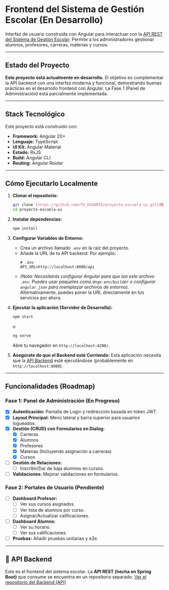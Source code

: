 # Frontend del Sistema de Gestión Escolar (En Desarrollo)

Interfaz de usuario construida con Angular para interactuar con la [API REST del Sistema de Gestión Escolar](https://github.com/TU_USUARIO/proyecto-escuela-api). Permite a los administradores gestionar alumnos, profesores, carreras, materias y cursos.

---

## Estado del Proyecto
**Este proyecto está actualmente en desarrollo.** El objetivo es complementar la API backend con una interfaz moderna y funcional, demostrando buenas prácticas en el desarrollo frontend con Angular. La Fase 1 (Panel de Administración) está parcialmente implementada.

---

## Stack Tecnológico
Este proyecto está construido con:
* **Framework:** Angular 20+
* **Lenguaje:** TypeScript
* **UI Kit:** Angular Material
* **Estado:** RxJS
* **Build:** Angular CLI
* **Routing:** Angular Router

---

## Cómo Ejecutarlo Localmente

1.  **Clonar el repositorio:**
    ```bash
    git clone [https://github.com/TU_USUARIO/proyecto-escuela-ui.git](https://github.com/TU_USUARIO/proyecto-escuela-ui.git)
    cd proyecto-escuela-ui
    ```

2.  **Instalar dependencias:**
    ```bash
    npm install
    ```

3.  **Configurar Variables de Entorno:**
    * Crea un archivo llamado `.env` en la raíz del proyecto.
    * Añade la URL de tu API backend. Por ejemplo:
        ```env
        # .env
        API_URL=http://localhost:8080/api
        ```
    * *(Nota: Necesitarás configurar Angular para que lea este archivo `.env`. Puedes usar paquetes como `@ngx-env/builder` o configurar `angular.json` para reemplazar archivos de entorno)*. Alternativamente, puedes poner la URL directamente en tus servicios por ahora.

4.  **Ejecutar la aplicación (Servidor de Desarrollo):**
    ```bash
    npm start
    ```
    o
    ```bash
    ng serve
    ```
    Abre tu navegador en `http://localhost:4200/`.

5.  **Asegúrate de que el Backend esté Corriendo:** Esta aplicación necesita que la [API Backend](https://github.com/TU_USUARIO/proyecto-escuela-api) esté ejecutándose (probablemente en `http://localhost:8080`).

---

## Funcionalidades (Roadmap)

### Fase 1: Panel de Administración (En Progreso)
- [x] **Autenticación:** Pantalla de Login y redirección basada en token JWT.
- [x] **Layout Principal:** Menú lateral y barra superior para usuarios logueados.
- [x] **Gestión (CRUD) con Formularios en Dialog:**
    - [x] Carreras
    - [x] Alumnos
    - [x] Profesores
    - [x] Materias (Incluyendo asignación a carreras)
    - [x] Cursos
- [ ] **Gestión de Relaciones:**
    - [ ] Inscribir/Dar de baja alumnos en cursos.
- [ ] **Validaciones:** Mejorar validaciones en formularios.

### Fase 2: Portales de Usuario (Pendiente)
- [ ] **Dashboard Profesor:**
    - [ ] Ver sus cursos asignados.
    - [ ] Ver lista de alumnos por curso.
    - [ ] Asignar/Actualizar calificaciones.
- [ ] **Dashboard Alumno:**
    - [ ] Ver su horario.
    - [ ] Ver sus calificaciones.
- [ ] **Pruebas:** Añadir pruebas unitarias y e2e.

---

## 🔗 API Backend

Este es el frontend del sistema escolar. La **API REST (hecha en Spring Boot)** que consume se encuentra en un repositorio separado:
[Ver el repositorio del Backend (API)](https://github.com/TU_USUARIO/proyecto-escuela-api)

